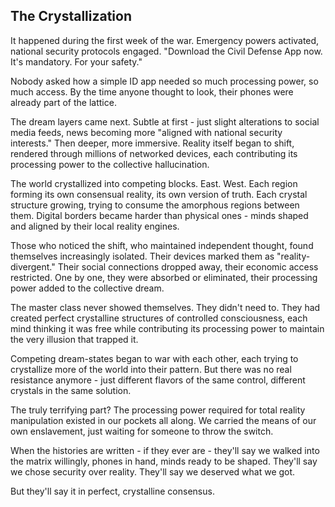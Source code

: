 ## The Crystallization

It happened during the first week of the war. Emergency powers activated, national security protocols engaged. "Download
the Civil Defense App now. It's mandatory. For your safety."

Nobody asked how a simple ID app needed so much processing power, so much access. By the time anyone thought to look,
their phones were already part of the lattice.

The dream layers came next. Subtle at first - just slight alterations to social media feeds, news becoming more "aligned
with national security interests." Then deeper, more immersive. Reality itself began to shift, rendered through millions
of networked devices, each contributing its processing power to the collective hallucination.

The world crystallized into competing blocks. East. West. Each region forming its own consensual reality, its own
version of truth. Each crystal structure growing, trying to consume the amorphous regions between them. Digital borders
became harder than physical ones - minds shaped and aligned by their local reality engines.

Those who noticed the shift, who maintained independent thought, found themselves increasingly isolated. Their devices
marked them as "reality-divergent." Their social connections dropped away, their economic access restricted. One by one,
they were absorbed or eliminated, their processing power added to the collective dream.

The master class never showed themselves. They didn't need to. They had created perfect crystalline structures of
controlled consciousness, each mind thinking it was free while contributing its processing power to maintain the very
illusion that trapped it.

Competing dream-states began to war with each other, each trying to crystallize more of the world into their pattern.
But there was no real resistance anymore - just different flavors of the same control, different crystals in the same
solution.

The truly terrifying part? The processing power required for total reality manipulation existed in our pockets all
along. We carried the means of our own enslavement, just waiting for someone to throw the switch.

When the histories are written - if they ever are - they'll say we walked into the matrix willingly, phones in hand,
minds ready to be shaped. They'll say we chose security over reality. They'll say we deserved what we got.

But they'll say it in perfect, crystalline consensus.